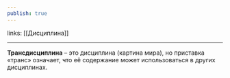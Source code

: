 ```yaml
---
publish: true
---
```

links: [[Дисциплина]]

---

**Трансдисциплина** – это дисциплина (картина мира), но приставка «транс» означает, что её содержание может использоваться в других дисциплинах.
